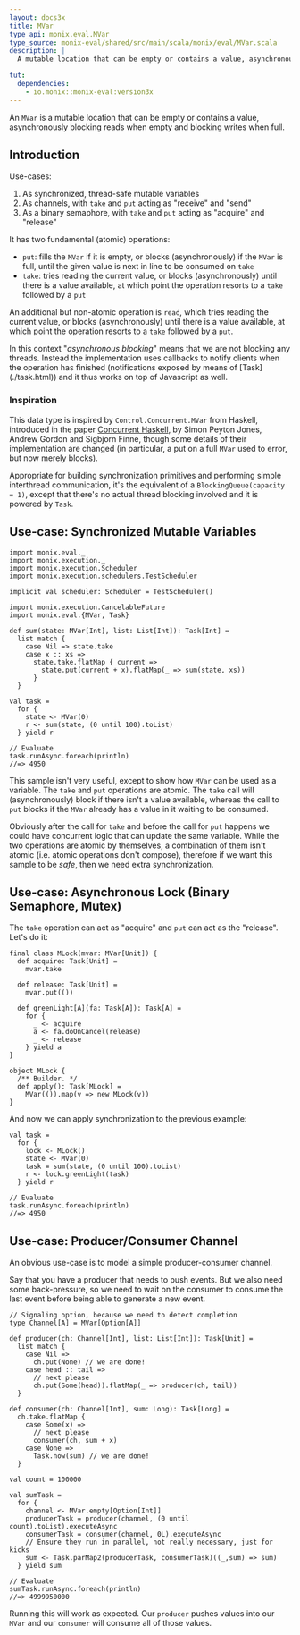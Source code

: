 ```yaml
---
layout: docs3x
title: MVar
type_api: monix.eval.MVar
type_source: monix-eval/shared/src/main/scala/monix/eval/MVar.scala
description: |
  A mutable location that can be empty or contains a value, asynchronously blocking reads when empty and blocking writes when full.

tut:
  dependencies:
    - io.monix::monix-eval:version3x
---
```


An `MVar` is a mutable location that can be empty or contains a value,
asynchronously blocking reads when empty and blocking writes when full.

## Introduction

Use-cases:

1. As synchronized, thread-safe mutable variables
2. As channels, with `take` and `put` acting as "receive" and "send"
3. As a binary semaphore, with `take` and `put` acting as "acquire" and "release"

It has two fundamental (atomic) operations:

- `put`: fills the `MVar` if it is empty, or blocks (asynchronously)
  if the `MVar` is full, until the given value is next in line to be
  consumed on `take`
- `take`: tries reading the current value, or blocks (asynchronously)
  until there is a value available, at which point the operation resorts
  to a `take` followed by a `put`

An additional but non-atomic operation is `read`, which tries reading the
current value, or blocks (asynchronously) until there is a value available,
at which point the operation resorts to a `take` followed by a `put`.

<p class="extra" markdown='1'>
In this context "<i>asynchronous blocking</i>" means that we are not blocking
any threads. Instead the implementation uses callbacks to notify clients
when the operation has finished (notifications exposed by means of [Task](./task.html))
and it thus works on top of Javascript as well.
</p>

### Inspiration

This data type is inspired by `Control.Concurrent.MVar` from Haskell, introduced in the paper
[Concurrent Haskell](http://research.microsoft.com/~simonpj/papers/concurrent-haskell.ps.gz),
by Simon Peyton Jones, Andrew Gordon and Sigbjorn Finne, though some details of
their implementation are changed (in particular, a put on a full `MVar` used
to error, but now merely blocks).

Appropriate for building synchronization primitives and  performing simple
interthread communication, it's the equivalent of a `BlockingQueue(capacity = 1)`,
except that there's no actual thread blocking involved and it is powered by `Task`.

## Use-case: Synchronized Mutable Variables

```tut:invisible
import monix.eval._
import monix.execution._
import monix.execution.Scheduler
import monix.execution.schedulers.TestScheduler

implicit val scheduler: Scheduler = TestScheduler()
```

```tut:silent
import monix.execution.CancelableFuture
import monix.eval.{MVar, Task}

def sum(state: MVar[Int], list: List[Int]): Task[Int] =
  list match {
    case Nil => state.take
    case x :: xs =>
      state.take.flatMap { current =>
        state.put(current + x).flatMap(_ => sum(state, xs))
      }
  }

val task = 
  for {
    state <- MVar(0)
    r <- sum(state, (0 until 100).toList)
  } yield r

// Evaluate
task.runAsync.foreach(println)
//=> 4950
```

This sample isn't very useful, except to show how `MVar` can be used
as a variable. The `take` and `put` operations are atomic.
The `take` call will (asynchronously) block if there isn't a value
available, whereas the call to `put` blocks if the `MVar` already
has a value in it waiting to be consumed.

Obviously after the call for `take` and before the call for `put` happens
we could have concurrent logic that can update the same variable.
While the two operations are atomic by themselves, a combination of them
isn't atomic (i.e. atomic operations don't compose), therefore if we want
this sample to be *safe*, then we need extra synchronization.

## Use-case: Asynchronous Lock (Binary Semaphore, Mutex)

The `take` operation can act as "acquire" and `put` can act as the "release".
Let's do it:

```tut:silent
final class MLock(mvar: MVar[Unit]) {
  def acquire: Task[Unit] =
    mvar.take

  def release: Task[Unit] =
    mvar.put(())

  def greenLight[A](fa: Task[A]): Task[A] =
    for {
      _ <- acquire
      a <- fa.doOnCancel(release)
      _ <- release
    } yield a
}

object MLock {
  /** Builder. */
  def apply(): Task[MLock] =
    MVar(()).map(v => new MLock(v))
}
```

And now we can apply synchronization to the previous example:

```tut:silent
val task = 
  for {
    lock <- MLock()
    state <- MVar(0)
    task = sum(state, (0 until 100).toList)
    r <- lock.greenLight(task)
  } yield r

// Evaluate
task.runAsync.foreach(println)
//=> 4950
```

## Use-case: Producer/Consumer Channel

An obvious use-case is to model a simple producer-consumer channel.

Say that you have a producer that needs to push events.
But we also need some back-pressure, so we need to wait on the
consumer to consume the last event before being able to generate
a new event.

```tut:silent
// Signaling option, because we need to detect completion
type Channel[A] = MVar[Option[A]]

def producer(ch: Channel[Int], list: List[Int]): Task[Unit] =
  list match {
    case Nil =>
      ch.put(None) // we are done!
    case head :: tail =>
      // next please
      ch.put(Some(head)).flatMap(_ => producer(ch, tail))
  }

def consumer(ch: Channel[Int], sum: Long): Task[Long] =
  ch.take.flatMap {
    case Some(x) =>
      // next please
      consumer(ch, sum + x)
    case None =>
      Task.now(sum) // we are done!
  }

val count = 100000

val sumTask =
  for {
    channel <- MVar.empty[Option[Int]]
    producerTask = producer(channel, (0 until count).toList).executeAsync
    consumerTask = consumer(channel, 0L).executeAsync
    // Ensure they run in parallel, not really necessary, just for kicks
    sum <- Task.parMap2(producerTask, consumerTask)((_,sum) => sum)
  } yield sum

// Evaluate
sumTask.runAsync.foreach(println)
//=> 4999950000
```

Running this will work as expected. Our `producer` pushes values
into our `MVar` and our `consumer` will consume all of those values.
